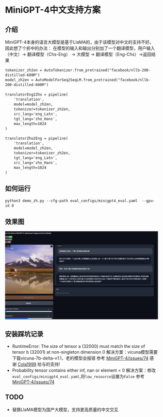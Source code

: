 # MiniGPT-4中文支持方案
## 介绍
MiniGPT-4本身的语言大模型是基于LlaMA的，由于该模型对中文的支持不好。因此想了个折中的办法：
在模型的输入和输出分别加了一个翻译模型，用户输入（中文）-> 翻译模型（Chs-Eng） -> 大模型 -> 翻译模型（Eng-Chs）->返回结果

```
tokenizer_zh2en = AutoTokenizer.from_pretrained("facebook/nllb-200-distilled-600M")
model_zh2en = AutoModelForSeq2SeqLM.from_pretrained("facebook/nllb-200-distilled-600M")

translatorEng2Zho = pipeline(
    'translation',
    model=model_zh2en,
    tokenizer=tokenizer_zh2en,
    src_lang='eng_Latn',
    tgt_lang='zho_Hans',
    max_length=1024
)

translatorZho2Eng = pipeline(
    'translation',
    model=model_zh2en,
    tokenizer=tokenizer_zh2en,
    tgt_lang='eng_Latn',
    src_lang='zho_Hans',
    max_length=1024
)
```

## 如何运行
```
python3 demo_zh.py --cfg-path eval_configs/minigpt4_eval.yaml  --gpu-id 0
```
## 效果图
[![demo](figs/examples/example_zh_01.jpg)]()

## 安装踩坑记录
- RuntimeError: The size of tensor a (32000) must match the size of tensor b (32001) at non-singleton dimension 0
解决方案：vicuna模型需要下载vicuna-7b-delta-v1.1，老的模型会报错
参考 [MiniGPT-4/issues/74](https://github.com/Vision-CAIR/MiniGPT-4/issues/132)
感谢 [Cola1999](https://github.com/Coca-Cola1999) 给与的支持!
- Probability tensor contains either inf, nan or element < 0
解决方案：修改`eval_configs/minigpt4_eval.yaml`,将`low_resource`设置为`False`
参考[MiniGPT-4/issues/74](https://github.com/Vision-CAIR/MiniGPT-4/issues/74)


## TODO
- 替换LlaMA模型为国产大模型，支持更高质量的中文交互